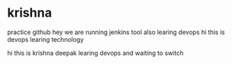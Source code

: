 # krishna
practice github
hey we are running jenkins tool 
also learing devops
hi this is devops learing technology

hi this is krishna deepak learing devops and waiting to switch
